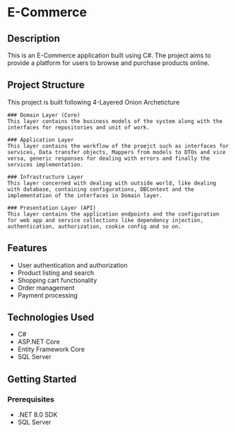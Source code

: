 # E-Commerce

## Description
This is an E-Commerce application built using C#. The project aims to provide a platform for users to browse and purchase products online.

## Project Structure
This project is built following 4-Layered Onion Archeticture

    ### Domain Layer (Core)
    This layer contains the business models of the system along with the interfaces for repositories and unit of work.
    
    ### Application Layer
    This layer contains the workflow of the proejct such as interfaces for services, Data transfer objects, Mappers from models to DTOs and vice versa, generic responses for dealing with errors and finally the services implementation.
    
    ### Infrastructure Layer
    This layer concerned with dealing with outside world, like dealing with database, containing configurations, DBContext and the implementation of the interfaces in Domain layer.
    
    ### Presentation Layer (API)
    This layer contains the application endpoints and the configuration for web app and service collections like dependency injection, authentication, authorization, cookie config and so on.

## Features
- User authentication and authorization
- Product listing and search
- Shopping cart functionality
- Order management
- Payment processing

## Technologies Used
- C#
- ASP.NET Core
- Entity Framework Core
- SQL Server

## Getting Started
### Prerequisites
- .NET 8.0 SDK
- SQL Server

